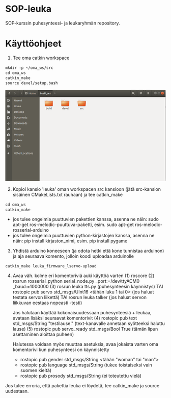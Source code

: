 # SOP-leuka
SOP-kurssin puhesynteesi- ja leukaryhmän repository.


# Käyttöohjeet

1. Tee oma catkin workspace
  ```
mkdir -p ~/oma_ws/src
cd oma_ws
catkin_make
source devel/setup.bash
  ```
![Vaihe 1](img/vaihe1.png)

2. Kopioi kansio 'leuka' oman workspacen src kansioon (jätä src-kansion sisäinen CMakeLists.txt rauhaan) ja tee catkin_make
```
cd oma_ws
catkin_make
```
  - jos tulee ongelmia puuttuvien pakettien kanssa, asenna ne näin: sudo apt-get ros-melodic-puuttuva-paketti, esim. sudo apt-get ros-melodic-rosserial-arduino
  - jos tulee ongelmia puuttuvien python-kirjastojen kanssa, asenna ne näin: pip install kirjaston_nimi, esim. pip install pygame

3. Yhdistä arduino koneeseen (ja odota hetki että kone tunnistaa arduinon) ja aja seuraava komento, jolloin koodi uploadaa arduinolle
```
catkin_make leuka_firmware_lservo-upload
```

4. Avaa väh. kolme eri komentoriviä auki käyttöä varten
	(1) roscore
	(2) rosrun rosserial_python serial_node.py _port:=/dev/ttyACM0 _baud:=1000000
	(3) rosrun leuka tts.py   (puhesynteesin käynnistys)
	TAI rostopic pub servo std_msgs/UInt16 <tähän luku 1 tai 0> (jos haluat testata servon liikettä)
	TAI rosrun leuka talker   (jos haluat servon liikkuvan eestaas nopeasti -testi)

	Jos halutaan käyttää kokonaisuudessaan puhesynteesiä + leukaa, avataan lisäksi seuraavat komentorivit
	(4) rostopic pub text std_msgs/String "testilause."   (text-kanavalle annetaan syötteeksi haluttu lause)
	(5) rostopic pub servo_ready std_msgs/Bool True       (tämän lipun asettaminen aloittaa puheen)

	Halutessa voidaan myös muuttaa asetuksia, avaa jokaista varten oma komentorivi kun puhesynteesi on käynnistetty
	- rostopic pub gender std_msgs/String <tähän "woman" tai "man">
	- rostopic pub language std_msgs/String <kieli>  (tukee toistaiseksi vain suomen kieltä)
	- rostopic pub prosody std_msgs/String <asetus>  (ei toteutettu vielä)

Jos tulee erroria, että pakettia leuka ei löydetä, tee catkin_make ja source uudestaan. 




